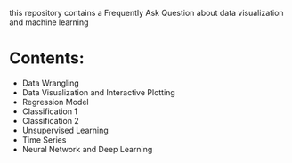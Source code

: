 this repository contains a Frequently Ask Question about data visualization and machine learning

# Contents:
- Data Wrangling
- Data Visualization and Interactive Plotting
- Regression Model
- Classification 1
- Classification 2
- Unsupervised Learning
- Time Series
- Neural Network and Deep Learning
